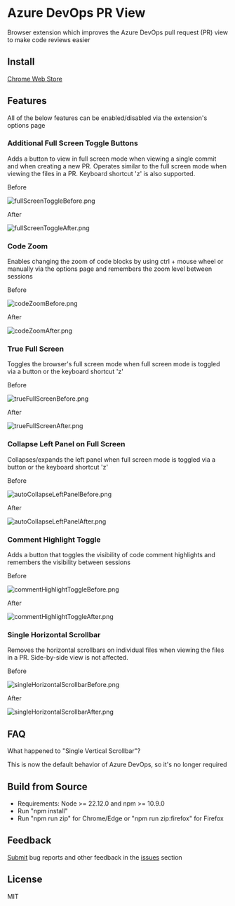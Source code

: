 # Azure DevOps PR View

Browser extension which improves the Azure DevOps pull request (PR) view to make code reviews easier

## Install

[Chrome Web Store](https://chromewebstore.google.com/detail/azure-devops-pr-view/imhdlkegjegakidnjoebonfmhklflnpl)

## Features

All of the below features can be enabled/disabled via the extension's options page

### Additional Full Screen Toggle Buttons

Adds a button to view in full screen mode when viewing a single commit and when creating a new PR. Operates similar to the full screen mode when viewing the files in a PR. Keyboard shortcut 'z' is also supported.

Before

![fullScreenToggleBefore.png](src/entrypoints/fullScreenToggle/images/before.png)

After

![fullScreenToggleAfter.png](src/entrypoints/fullScreenToggle/images/after.png)

### Code Zoom

Enables changing the zoom of code blocks by using ctrl + mouse wheel or manually via the options page and remembers the zoom level between sessions

Before

![codeZoomBefore.png](src/entrypoints/codeZoom/images/before.png)

After

![codeZoomAfter.png](src/entrypoints/codeZoom/images/after.png)

### True Full Screen

Toggles the browser's full screen mode when full screen mode is toggled via a button or the keyboard shortcut 'z'

Before

![trueFullScreenBefore.png](src/entrypoints/trueFullScreen/images/before.png)

After

![trueFullScreenAfter.png](src/entrypoints/trueFullScreen/images/after.png)

### Collapse Left Panel on Full Screen

Collapses/expands the left panel when full screen mode is toggled via a button or the keyboard shortcut 'z'

Before

![autoCollapseLeftPanelBefore.png](src/entrypoints/autoCollapseLeftPanel/images/before.png)

After

![autoCollapseLeftPanelAfter.png](src/entrypoints/autoCollapseLeftPanel/images/after.png)

### Comment Highlight Toggle

Adds a button that toggles the visibility of code comment highlights and remembers the visibility between sessions

Before

![commentHighlightToggleBefore.png](src/entrypoints/commentHighlightToggle/images/before.png)

After

![commentHighlightToggleAfter.png](src/entrypoints/commentHighlightToggle/images/after.png)

### Single Horizontal Scrollbar

Removes the horizontal scrollbars on individual files when viewing the files in a PR. Side-by-side view is not affected.

Before

![singleHorizontalScrollbarBefore.png](src/entrypoints/singleHorizontalScrollbar/images/before.png)

After

![singleHorizontalScrollbarAfter.png](src/entrypoints/singleHorizontalScrollbar/images/after.png)

## FAQ

What happened to "Single Vertical Scrollbar"?

This is now the default behavior of Azure DevOps, so it's no longer required

## Build from Source

- Requirements: Node >= 22.12.0 and npm >= 10.9.0
- Run "npm install"
- Run "npm run zip" for Chrome/Edge or "npm run zip:firefox" for Firefox

## Feedback

[Submit](https://bitbucket.org/unimorphic/azuredevopsprview/issues/new) bug reports and other feedback in the [issues](https://bitbucket.org/unimorphic/azuredevopsprview/issues?status=new&status=open) section

## License

MIT
